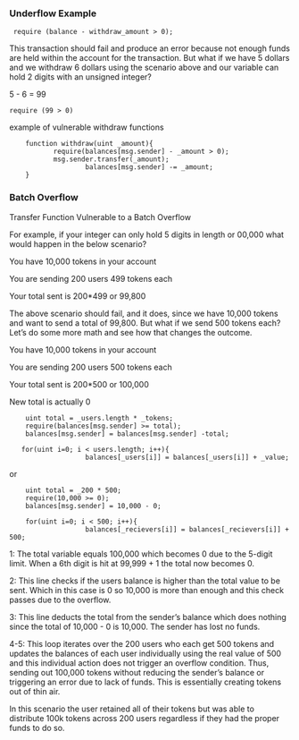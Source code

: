 ### Underflow Example

```
 require (balance - withdraw_amount > 0);
```
This transaction should fail and produce an error because not enough funds are held within the account for the transaction. But what if we have 5 dollars and we withdraw 6 dollars using the scenario above and our variable can hold 2 digits with an unsigned integer?

5 - 6 = 99
```
require (99 > 0) 
```
example of vulnerable withdraw functions
```
    function withdraw(uint _amount){
           require(balances[msg.sender] - _amount > 0);
           msg.sender.transfer(_amount);
                   balances[msg.sender] -= _amount;
    }
```
### Batch Overflow

Transfer Function Vulnerable to a Batch Overflow

For example, if your integer can only hold 5 digits in length or 00,000 what would happen in the below scenario?

You have 10,000 tokens in your account

You are sending 200 users 499 tokens each

Your total sent is 200*499 or 99,800

 

The above scenario should fail, and it does, since we have 10,000 tokens and want to send a total of 99,800. But what if we send 500 tokens each? Let’s do some more math and see how that changes the outcome.

 

You have 10,000 tokens in your account

You are sending 200 users 500 tokens each

Your total sent is 200*500 or 100,000

New total is actually 0

 
```
    uint total = _users.length * _tokens;
    require(balances[msg.sender] >= total);
    balances[msg.sender] = balances[msg.sender] -total;
   
   for(uint i=0; i < users.length; i++){ 
                   balances[_users[i]] = balances[_users[i]] + _value;
```

or

```
    uint total = _200 * 500;
    require(10,000 >= 0);
    balances[msg.sender] = 10,000 - 0;
   
    for(uint i=0; i < 500; i++){ 
                   balances[_recievers[i]] = balances[_recievers[i]] + 500;
```

1: The total variable equals 100,000 which becomes 0 due to the 5-digit limit. When a 6th digit is hit at 99,999 + 1 the total now becomes 0.

2: This line checks if the users balance is higher than the total value to be sent. Which in this case is 0 so 10,000 is more than enough and this check passes due to the overflow.

 

3: This line deducts the total from the sender’s balance which does nothing since the total of 10,000 - 0 is 10,000.  The sender has lost no funds.

4-5: This loop iterates over the 200 users who each get 500 tokens and updates the balances of each user individually using the real value of 500 and this individual action does not trigger an overflow condition. Thus, sending out 100,000 tokens without reducing the sender’s balance or triggering an error due to lack of funds. This is essentially creating tokens out of thin air.

In this scenario the user retained all of their tokens but was able to distribute 100k tokens across 200 users regardless if they had the proper funds to do so.
